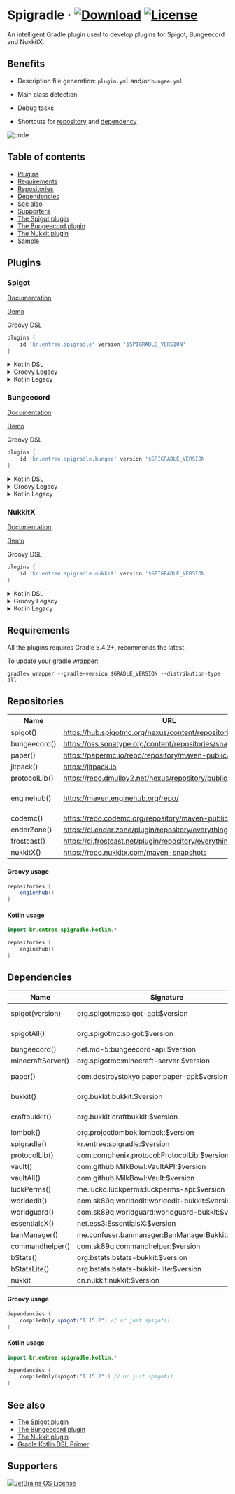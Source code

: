 # Spigradle &middot; [ ![Download](https://api.bintray.com/packages/entrypointkr/Spigradle/spigradle/images/download.svg?version=latest)](https://bintray.com/entrypointkr/Spigradle/spigradle/_latestVersion) [![License](https://img.shields.io/github/license/EntryPointKR/Spigradle.svg)](https://github.com/EntryPointKR/Spigradle/blob/master/LICENSE)

An intelligent Gradle plugin used to develop plugins for Spigot, Bungeecord and NukkitX.

## Benefits

- Description file generation: `plugin.yml` and/or `bungee.yml`

- Main class detection

- Debug tasks

- Shortcuts for [repository](#repositories) and [dependency](#dependencies)

![code](assets/spigradle.png)

## Table of contents

- [Plugins](#plugins)
- [Requirements](#requirements)
- [Repositories](#repositories)
- [Dependencies](#dependencies)
- [See also](#see-also)
- [Supporters](#supporters)
- [The Spigot plugin](docs/spigot_plugin.md)
- [The Bungeecord plugin](docs/bungeecord_plugin.md)
- [The Nukkit plugin](docs/nukkit_plugin.md)
- [Sample](https://github.com/spigradle/spigradle-sample)

## Plugins

### Spigot

[Documentation](docs/spigot_plugin.md)

[Demo](https://github.com/spigradle/spigradle-sample/tree/master/spigot)

Groovy DSL

```groovy
plugins {
    id 'kr.entree.spigradle' version '$SPIGRADLE_VERSION'
}
```

<details>
<summary>Kotlin DSL</summary>

```kotlin
plugins {
    id("kr.entree.spigradle") version "$SPIGRADLE_VERSION"
}
```

</details>

<details>
<summary>Groovy Legacy</summary>

```groovy
buildscript {
    repositories {
        jcenter()
    }
    dependencies {
        classpath 'kr.entree:spigradle:$SPIGRADLE_VERSION'
    }
}

apply plugin: 'kr.entree.spigradle'
```

</details>

<details>
<summary>Kotlin Legacy</summary>

```groovy
buildscript {
    repositories {
        jcenter()
    }
    dependencies {
        classpath("kr.entree:spigradle:$SPIGRADLE_VERSION")
    }
}

apply(plugin = "kr.entree.spigradle")
```

</details>

### Bungeecord

[Documentation](docs/spigot_plugin.md)

[Demo](https://github.com/spigradle/spigradle-sample/tree/master/bungeecord)

Groovy DSL

```groovy
plugins {
    id 'kr.entree.spigradle.bungee' version '$SPIGRADLE_VERSION'
}
```

<details>
<summary>Kotlin DSL</summary>

```kotlin
plugins {
    id("kr.entree.spigradle.bungee") version "$SPIGRADLE_VERSION"
}
```

</details>

<details>
<summary>Groovy Legacy</summary>

```groovy
buildscript {
    repositories {
        jcenter()
    }
    dependencies {
        classpath 'kr.entree:spigradle:$SPIGRADLE_VERSION'
    }
}

apply plugin: 'kr.entree.spigradle.bungee'
```

</details>

<details>
<summary>Kotlin Legacy</summary>

```groovy
buildscript {
    repositories {
        jcenter()
    }
    dependencies {
        classpath("kr.entree:spigradle:$SPIGRADLE_VERSION")
    }
}

apply(plugin = "kr.entree.spigradle.bungee")
```

</details>

### NukkitX

[Documentation](docs/nukkit_plugin.md)

[Demo](https://github.com/spigradle/spigradle-sample/tree/master/nukkit)

Groovy DSL

```groovy
plugins {
    id 'kr.entree.spigradle.nukkit' version '$SPIGRADLE_VERSION'
}
```

<details>
<summary>Kotlin DSL</summary>

```kotlin
plugins {
    id("kr.entree.spigradle.nukkit") version "$SPIGRADLE_VERSION"
}
```

</details>

<details>
<summary>Groovy Legacy</summary>

```groovy
buildscript {
    repositories {
        jcenter()
    }
    dependencies {
        classpath 'kr.entree:spigradle:$SPIGRADLE_VERSION'
    }
}

apply plugin: 'kr.entree.spigradle.nukkit'
```

</details>

<details>
<summary>Kotlin Legacy</summary>

```groovy
buildscript {
    repositories {
        jcenter()
    }
    dependencies {
        classpath("kr.entree:spigradle:$SPIGRADLE_VERSION")
    }
}

apply(plugin = "kr.entree.spigradle.nukkit")
```

</details>

## Requirements

All the plugins requires Gradle 5.4.2+, recommends the latest.

To update your gradle wrapper:

```
gradlew wrapper --gradle-version $GRADLE_VERSION --distribution-type all
```

## Repositories

|  Name         |  URL                                                           | Relations                               | Aliases       |
|---------------|----------------------------------------------------------------|-----------------------------------------|---------------|
| spigot()      | https://hub.spigotmc.org/nexus/content/repositories/snapshots/ |                                         |               |
| bungeecord()  | https://oss.sonatype.org/content/repositories/snapshots/       |                                         |               |
| paper()       | https://papermc.io/repo/repository/maven-public/               |                                         |               |
| jitpack()     | https://jitpack.io                                             | Vault                                   | vault()       |
| protocolLib() | https://repo.dmulloy2.net/nexus/repository/public/             |                                         |               |
| enginehub()   | https://maven.enginehub.org/repo/                              | worldguard, worldedit, commandhelper... |               |
| codemc()      | https://repo.codemc.org/repository/maven-public/               | BStats                                  | bStats()      |
| enderZone()   | https://ci.ender.zone/plugin/repository/everything/            | EssentialsX                             | essentialsX() |
| frostcast()   | https://ci.frostcast.net/plugin/repository/everything          | BanManager                              | banManager()  |
| nukkitX()     | https://repo.nukkitx.com/maven-snapshots                       | NukkitX                                 |               |

#### Groovy usage

```groovy
repositories {
    engienhub()
}
```

#### Kotiln usage

```kotlin
import kr.entree.spigradle.kotlin.*

repositories {
    enginehub()
}
```

## Dependencies

|  Name             |  Signature                                       | Default version          |
|-------------------|--------------------------------------------------|--------------------------|
| spigot(version)   | org.spigotmc:spigot-api:$version                 | 1.15.2-R0.1-SNAPSHOT     |
| spigotAll()       | org.spigotmc:spigot:$version                     | 1.15.2-R0.1-SNAPSHOT     |
| bungeecord()      | net.md-5:bungeecord-api:$version                 | 1.15-SNAPSHOT            |
| minecraftServer() | org.spigotmc:minecraft-server:$version           | 1.15.2-SNAPSHOT          |
| paper()           | com.destroystokyo.paper:paper-api:$version       | 1.15.2-R0.1-SNAPSHOT     |
| bukkit()          | org.bukkit:bukkit:$version                       | 1.15.2-R0.1-SNAPSHOT     |
| craftbukkit()     | org.bukkit:craftbukkit:$version                  | 1.15.2-R0.1-SNAPSHOT     |
| lombok()          | org.projectlombok:lombok:$version                | 1.18.12                  |
| spigradle()       | kr.entree:spigradle:$version                     | $SPIGRADLE_VERSION       |
| protocolLib()     | com.comphenix.protocol:ProtocolLib:$version      | 4.4.0                    |
| vault()           | com.github.MilkBowl:VaultAPI:$version            | 1.7                      |
| vaultAll()        | com.github.MilkBowl:Vault:$version               | 1.7.2                    |
| luckPerms()       | me.lucko.luckperms:luckperms-api:$version        | 5.1                      |
| worldedit()       | com.sk89q.worldedit:worldedit-bukkit:$version    | 7.1.0                    |
| worldguard()      | com.sk89q.worldguard:worldguard-bukkit:$version  | 7.0.2                    |
| essentialsX()     | net.ess3:EssentialsX:$version                    | 2.17.2                   |
| banManager()      | me.confuser.banmanager:BanManagerBukkit:$version | 7.1.0-SNAPSHOT           |
| commandhelper()   | com.sk89q:commandhelper:$version                 | 3.3.4-SNAPSHOT           |
| bStats()          | org.bstats:bstats-bukkit:$version                | 1.7                      |
| bStatsLite()      | org.bstats:bstats-bukkit-lite:$version           | 1.7                      |
| nukkit            | cn.nukkit:nukkit:$version                        | 1.0-SNAPSHOT             |

#### Groovy usage

```groovy
dependencies {
    compileOnly spigot("1.15.2") // or just spigot()
}
```

#### Kotlin usage

```kotlin
import kr.entree.spigradle.kotlin.*

dependencies {
    compileOnly(spigot("1.15.2")) // or just spigot()
}
```

## See also

- [The Spigot plugin](docs/spigot_plugin.md)
- [The Bungeecord plugin](docs/bungeecord_plugin.md)
- [The Nukkit plugin](docs/nukkit_plugin.md)
- [Gradle Kotlin DSL Primer](https://docs.gradle.org/current/userguide/kotlin_dsl.html)

## Supporters

<a href="https://www.jetbrains.com/?from=Spigradle"> 
    <img src="assets/jetbrains.svg" alt="JetBrains OS License"/>
</a>
